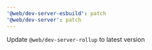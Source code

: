 ```yaml
---
'@web/dev-server-esbuild': patch
'@web/dev-server': patch
---
```


Update `@web/dev-server-rollup` to latest version
